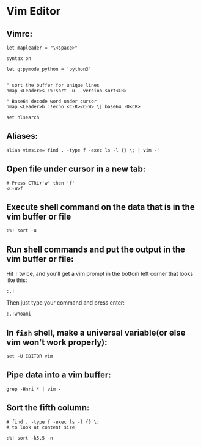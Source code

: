 # Vim Editor

## Vimrc:

```
let mapleader = "\<space>"

syntax on

let g:pymode_python = 'python3'


" sort the buffer for unique lines
nmap <Leader>s :%!sort -u --version-sort<CR>

" Base64 decode word under cursor
nmap <Leader>b :!echo <C-R><C-W> \| base64 -D<CR>

set hlsearch
```

## Aliases:

```
alias vimsize='find . -type f -exec ls -l {} \; | vim -'

```

## Open file under cursor in a new tab:

```
# Press CTRL+'w' then 'f'
<C-W>f
```

## Execute shell command on the data that is in the vim buffer or file

```
:%! sort -u
```

## Run shell commands and put the output in the vim buffer or file:

Hit `!` twice, and you'll get a vim prompt in the bottom left corner that looks like this:

```
:.!
```

Then just type your command and press enter:

```
:.!whoami
```

## **In `fish` shell, make a universal variable**(or else vim won't work properly):

```
set -U EDITOR vim
```

## **Pipe data into a vim buffer:**

```
grep -Hnri * | vim -
```

## Sort the fifth column:

```
# find . -type f -exec ls -l {} \;
# to look at content size

:%! sort -k5,5 -n
```
